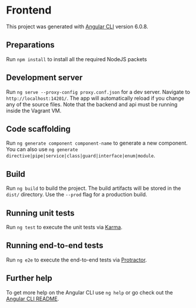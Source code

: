 # Frontend

This project was generated with [Angular CLI](https://github.com/angular/angular-cli) version 6.0.8.

## Preparations
Run `npm install` to install all the required NodeJS packets

## Development server

Run `ng serve --proxy-config proxy.conf.json` for a dev server. Navigate to `http://localhost:14201/`. The app will automatically reload if you change any of the source files.
Note that the backend and api must be running inside the Vagrant VM.

## Code scaffolding

Run `ng generate component component-name` to generate a new component. You can also use `ng generate directive|pipe|service|class|guard|interface|enum|module`.

## Build

Run `ng build` to build the project. The build artifacts will be stored in the `dist/` directory. Use the `--prod` flag for a production build.

## Running unit tests

Run `ng test` to execute the unit tests via [Karma](https://karma-runner.github.io).

## Running end-to-end tests

Run `ng e2e` to execute the end-to-end tests via [Protractor](http://www.protractortest.org/).

## Further help

To get more help on the Angular CLI use `ng help` or go check out the [Angular CLI README](https://github.com/angular/angular-cli/blob/master/README.md).

